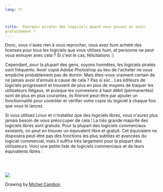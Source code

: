 ```yaml
---
lang: fr



title:  Pourquoi pirater des logiciels quand vous pouvez en avoir 
gratuitement ?
---
```


Donc, vous n'avez rien à vous reprocher, vous avez *hum* acheté des 
licenses pour tous les logiciels que vous utilisez *hum*, et personne ne 
peut vous ennuyer avec cela ? Si c'est le cas, félicitations :)

Cependant, pour la plupart des gens, soyons honnêtes, les logiciels 
piratés sont fréquents. Avoir copié Adobe Photoshop au lieu de l'acheter 
ne vous empêche probablement pas de dormir. Mais êtes-vous vraiment 
certain de ne jamais avoir d'ennuis à cause de cela ? Pas si sûr... Les 
éditeurs de logiciels progressent et trouvent de plus en plus de moyens 
de traquer les utilisateurs illégaux, et puisque les connexions à haut 
débit (permanentes) sont de plus en plus courantes, ils finiront 
peut-être par ajouter un fonctionnalité pour contrôler et vérifier votre 
copie du logiciel à chaque fois que vous le lancez.

Si vous utilisez Linux et n'installez que des logiciels libres, vous 
n'aurez plus jamais besoin de vous préoccuper de cela ! La très grande 
majorité des logiciels libres sont gratuits. Pour la plupart des 
logiciels commerciaux existants, on peut en trouver un équivalent libre 
et gratuit. Cet équivalent ne disposera peut-être pas des fonctions les 
plus subtiles et avancées du logiciel commercial, mais il suffira très 
largement pour la plupart des utilisateurs. Voici une petite liste de 
logiciels commerciaux et de leurs équivalents libres :

<?php

table_parser ("Oui", "Non", "Commercial", "Libre", "Existe sous Windows 
?");

?>

<br /><br>

<img src="Images/warez.png" />

Drawing by <a href="http://michel.cambon.free.fr/ampere/salle1bis.htm">Michel Cambon</a>




